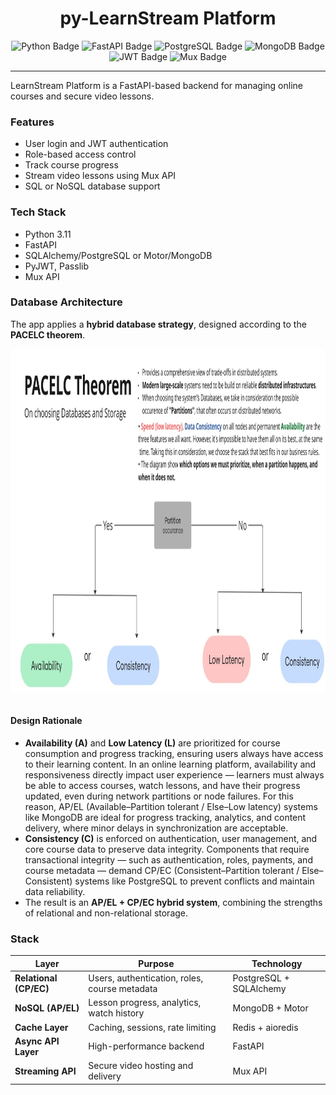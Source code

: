 <h1 align="center">py-LearnStream Platform</h1>

<p align="center">
  <img src="https://img.shields.io/badge/Python-3.11+-blue?logo=python&logoColor=white" alt="Python Badge"/>
  <img src="https://img.shields.io/badge/FastAPI-0.110+-green?logo=fastapi&logoColor=white" alt="FastAPI Badge"/>
  <img src="https://img.shields.io/badge/PostgreSQL-SQLAlchemy-blue?logo=postgresql&logoColor=white" alt="PostgreSQL Badge"/>
  <img src="https://img.shields.io/badge/MongoDB-Motor-success?logo=mongodb&logoColor=white" alt="MongoDB Badge"/>
  <img src="https://img.shields.io/badge/Auth-JWT-yellow?logo=jsonwebtokens&logoColor=white" alt="JWT Badge"/>
  <img src="https://img.shields.io/badge/Video-Mux_API-red?logo=mux&logoColor=white" alt="Mux Badge"/>
</p>

---

LearnStream Platform is a FastAPI-based backend for managing online courses and secure video lessons.


### Features
- User login and JWT authentication
- Role-based access control
- Track course progress
- Stream video lessons using Mux API
- SQL or NoSQL database support

### Tech Stack
- Python 3.11
- FastAPI
- SQLAlchemy/PostgreSQL or Motor/MongoDB
- PyJWT, Passlib
- Mux API


### Database Architecture 

The app applies a **hybrid database strategy**, designed according to the **PACELC theorem**. 

<div align="center">
    <img src="./src/pacelc.jpg" alt="pacelc" width="1000" height = "550" style="margin-bottom: 1.0em;"/>
</div>

#### Design Rationale
- **Availability (A)** and **Low Latency (L)** are prioritized for course consumption and progress tracking, ensuring users always have access to their learning content. In an online learning platform, availability and responsiveness directly impact user experience — learners must always be able to access courses, watch lessons, and have their progress updated, even during network partitions or node failures. For this reason, AP/EL (Available–Partition tolerant / Else–Low latency) systems like MongoDB are ideal for progress tracking, analytics, and content delivery, where minor delays in synchronization are acceptable. 
- **Consistency (C)** is enforced on authentication, user management, and core course data to preserve data integrity. Components that require transactional integrity — such as authentication, roles, payments, and course metadata — demand CP/EC (Consistent–Partition tolerant / Else–Consistent) systems like PostgreSQL to prevent conflicts and maintain data reliability.
- The result is an **AP/EL + CP/EC hybrid system**, combining the strengths of relational and non-relational storage.

### Stack
| Layer | Purpose | Technology |
|-------|----------|-------------|
| **Relational (CP/EC)** | Users, authentication, roles, course metadata | PostgreSQL + SQLAlchemy |
| **NoSQL (AP/EL)** | Lesson progress, analytics, watch history | MongoDB + Motor |
| **Cache Layer** | Caching, sessions, rate limiting | Redis + aioredis |
| **Async API Layer** | High-performance backend | FastAPI |
| **Streaming API** | Secure video hosting and delivery | Mux API |






